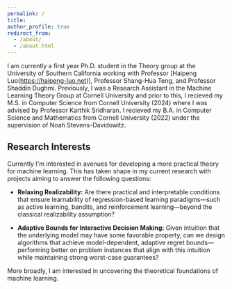 ```yaml
---
permalink: /
title: 
author_profile: true
redirect_from: 
  - /about/
  - /about.html
---
```




I am currently a first year Ph.D. student in the Theory group at the University of Southern California working with Professor [Haipeng Luo(https://haipeng-luo.net)], Professor Shang-Hua Teng, and Professor Shaddin Dughmi. Previously, I was a Research Assistant in the Machine Learning Theory Group at Cornell University and prior to this, I recieved my M.S. in Computer Science from Cornell University (2024) where I was advised by Professor Karthik Sridharan. I recieved my B.A. in Computer Science and Mathematics from Cornell University (2022) under the supervision of Noah Stevens-Davidowitz. 

**Research Interests**
--
Currently I'm interested in avenues for developing a more practical theory for machine learning. This has taken shape in my current research with projects aiming to answer the following questions:
* **Relaxing Realizability:** Are there practical and interpretable conditions that ensure learnability of regression-based learning paradigms—such as active learning, bandits, and reinforcement learning—beyond the classical realizability assumption?

* **Adaptive Bounds for Interactive Decision Making:** Given intuition that the underlying model may have some favorable property, can we design algorithms that achieve model-dependent, adaptive regret bounds—performing better on problem instances that align with this intuition while maintaining strong worst-case guarantees?

More broadly, I am interested in uncovering the theoretical foundations of machine learning.
